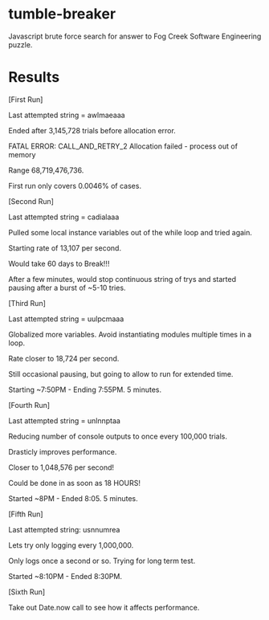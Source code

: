 tumble-breaker
==============

Javascript brute force search for answer to Fog Creek Software Engineering puzzle.

Results
=======

[First Run]

Last attempted string = awlmaeaaa

Ended after 3,145,728 trials before allocation error.

   FATAL ERROR: CALL_AND_RETRY_2 Allocation failed - process out of memory
   
Range 68,719,476,736.

First run only covers 0.0046% of cases.

[Second Run]

Last attempted string = cadialaaa

Pulled some local instance variables out of the while loop and tried again.

Starting rate of 13,107 per second.

Would take 60 days to Break!!!

After a few minutes, would stop continuous string of trys and started pausing after a burst of ~5-10 tries.

[Third Run]

Last attempted string = uulpcmaaa

Globalized more variables. Avoid instantiating modules multiple times in a loop.

Rate closer to 18,724 per second.

Still occasional pausing, but going to allow to run for extended time.

Starting ~7:50PM - Ending 7:55PM. 5 minutes.

[Fourth Run]

Last attempted string = unlnnptaa

Reducing number of console outputs to once every 100,000 trials.

Drasticly improves performance.

Closer to 1,048,576 per second!

Could be done in as soon as 18 HOURS!

Started ~8PM - Ended 8:05. 5 minutes.

[Fifth Run]

Last attempted string: usnnumrea

Lets try only logging every 1,000,000.

Only logs once a second or so. Trying for long term test.

Started ~8:10PM - Ended 8:30PM.

[Sixth Run]

Take out Date.now call to see how it affects performance.